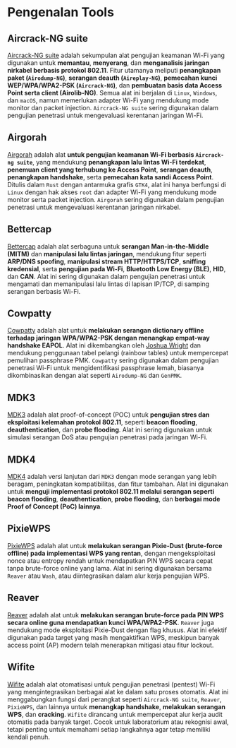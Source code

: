 # Pengenalan Tools

## Aircrack-NG suite

[Aircrack-NG suite](https://github.com/aircrack-ng/aircrack-ng) adalah sekumpulan alat pengujian keamanan Wi-Fi yang digunakan untuk **memantau**, **menyerang**, dan **menganalisis jaringan nirkabel berbasis protokol 802.11**. Fitur utamanya meliputi **penangkapan paket (`Airodump-NG`)**, **serangan deauth (`Aireplay-NG`)**, **pemecahan kunci WEP/WPA/WPA2-PSK (`Aircrack-NG`)**, dan **pembuatan basis data Access Point serta client (Airolib-NG)**. Semua alat ini berjalan di `Linux`, `Windows`, dan `macOS`, namun memerlukan adapter Wi-Fi yang mendukung mode monitor dan packet injection. `Aircrack-NG suite` sering digunakan dalam pengujian penetrasi untuk mengevaluasi kerentanan jaringan Wi-Fi.

## Airgorah

[Airgorah](https://github.com/martin-olivier/airgorah) adalah alat **untuk pengujian keamanan Wi-Fi berbasis `Aircrack-ng suite`**, yang mendukung **penangkapan lalu lintas Wi-Fi terdekat**, **penemuan client yang terhubung ke Access Point**, **serangan deauth**, **penangkapan handshake**, serta **pemecahan kata sandi Access Point**. Ditulis dalam `Rust` dengan antarmuka grafis `GTK4`, alat ini hanya berfungsi di `Linux` dengan hak akses `root` dan adapter Wi-Fi yang mendukung mode monitor serta packet injection. `Airgorah` sering digunakan dalam pengujian penetrasi untuk mengevaluasi kerentanan jaringan nirkabel.

## Bettercap

[Bettercap](https://github.com/bettercap/bettercap) adalah alat serbaguna untuk **serangan Man-in-the-Middle (MITM)** dan **manipulasi lalu lintas jaringan**, mendukung fitur seperti **ARP/DNS spoofing**, **manipulasi stream HTTP/HTTPS/TCP**, **sniffing kredensial**, serta **pengujian pada Wi-Fi**, **Bluetooth Low Energy (BLE)**, **HID**, dan **CAN**. Alat ini sering digunakan dalam pengujian penetrasi untuk mengamati dan memanipulasi lalu lintas di lapisan IP/TCP, di samping serangan berbasis Wi-Fi.

## Cowpatty

[Cowpatty](https://github.com/joswr1ght/cowpatty) adalah alat untuk **melakukan serangan dictionary offline terhadap jaringan WPA/WPA2-PSK dengan menangkap empat-way handshake EAPOL**. Alat ini dikembangkan oleh [Joshua Wright](https://www.sans.org/profiles/joshua-wright) dan mendukung penggunaan tabel pelangi (rainbow tables) untuk mempercepat pemulihan passphrase PMK. `Cowpatty` sering digunakan dalam pengujian penetrasi Wi-Fi untuk mengidentifikasi passphrase lemah, biasanya dikombinasikan dengan alat seperti `Airodump-NG` dan `GenPMK`. 

## MDK3

[MDK3](https://github.com/charlesxsh/mdk3-master) adalah alat proof-of-concept (POC) untuk **pengujian stres dan eksploitasi kelemahan protokol 802.11**, seperti **beacon flooding**, **deauthentication**, dan **probe flooding**. Alat ini sering digunakan untuk simulasi serangan DoS atau pengujian penetrasi pada jaringan Wi-Fi.

## MDK4

[MDK4](https://github.com/aircrack-ng/mdk4) adalah versi lanjutan dari `MDK3` dengan mode serangan yang lebih beragam, peningkatan kompatibilitas, dan fitur tambahan. Alat ini digunakan untuk **menguji implementasi protokol 802.11 melalui serangan seperti beacon flooding**, **deauthentication**, **probe flooding**, dan **berbagai mode Proof of Concept (PoC) lainnya**.

## PixieWPS

[PixieWPS](https://github.com/wiire-a/pixiewps) adalah alat untuk **melakukan serangan Pixie-Dust (brute-force offline) pada implementasi WPS yang rentan**, dengan mengeksploitasi nonce atau entropy rendah untuk mendapatkan PIN WPS secara cepat tanpa brute-force online yang lama. Alat ini sering digunakan bersama `Reaver` atau `Wash`, atau diintegrasikan dalam alur kerja pengujian WPS.

## Reaver

[Reaver](https://github.com/t6x/reaver-wps-fork-t6x) adalah alat untuk **melakukan serangan brute-force pada PIN WPS secara online guna mendapatkan kunci WPA/WPA2-PSK**. `Reaver` juga mendukung mode eksploitasi Pixie-Dust dengan flag khusus. Alat ini efektif digunakan pada target yang masih mengaktifkan WPS, meskipun banyak access point (AP) modern telah menerapkan mitigasi atau fitur lockout.

## Wifite

[Wifite](https://github.com/derv82/wifite2) adalah alat otomatisasi untuk pengujian penetrasi (pentest) Wi-Fi yang mengintegrasikan berbagai alat ke dalam satu proses otomatis. Alat ini menggabungkan fungsi dari perangkat seperti `Aircrack-NG suite`, `Reaver`, `PixieWPS`, dan lainnya untuk **menangkap handshake**, **melakukan serangan WPS**, dan **cracking**. `Wifite` dirancang untuk mempercepat alur kerja audit otomatis pada banyak target. Cocok untuk laboratorium atau rekognisi awal, tetapi penting untuk memahami setiap langkahnya agar tetap memiliki kendali penuh.
